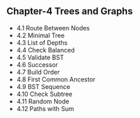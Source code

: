 ## Chapter-4 Trees and Graphs 

- 4.1  Route Between Nodes
- 4.2  Minimal Tree
- 4.3  List of Depths
- 4.4  Check Balanced
- 4.5  Validate BST
- 4.6  Successor
- 4.7  Build Order
- 4.8  First Common Ancestor
- 4.9  BST Sequence
- 4.10 Check Subtree
- 4.11 Random Node
- 4.12 Paths with Sum
